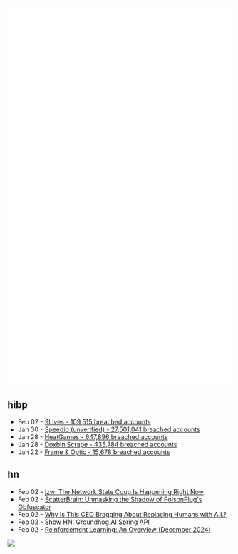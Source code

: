 ![Metrics](https://raw.githubusercontent.com/phixion/phixion/master/metrics.svg)

## hibp

<!--
for https://github.com/phixion/phixion/blob/main/.github/workflows/feeds.yml
-->
<!--START_SECTION:haveibeenpwnd-->
- Feb 02 - [9Lives - 109,515 breached accounts](https://haveibeenpwned.com/PwnedWebsites#9Lives)
- Jan 30 - [Speedio (unverified) - 27,501,041 breached accounts](https://haveibeenpwned.com/PwnedWebsites#Speedio)
- Jan 28 - [HeatGames - 647,896 breached accounts](https://haveibeenpwned.com/PwnedWebsites#HeatGames)
- Jan 28 - [Doxbin Scrape - 435,784 breached accounts](https://haveibeenpwned.com/PwnedWebsites#DoxbinScrape)
- Jan 22 - [Frame & Optic - 15,678 breached accounts](https://haveibeenpwned.com/PwnedWebsites#FrameAndOptic)
<!--END_SECTION:haveibeenpwnd-->

## hn

<!--
for https://github.com/phixion/phixion/blob/main/.github/workflows/feeds.yml
-->
<!--START_SECTION:hn-->
- Feb 02 - [jzw: The Network State Coup Is Happening Right Now](https://www.jwz.org/blog/2025/02/the-network-state-coup-is-happening-right-now/)
- Feb 02 - [ScatterBrain: Unmasking the Shadow of PoisonPlug's Obfuscator](https://cloud.google.com/blog/topics/threat-intelligence/scatterbrain-unmasking-poisonplug-obfuscator)
- Feb 02 - [Why Is This CEO Bragging About Replacing Humans with A.I.?](https://www.nytimes.com/2025/02/02/business/klarna-ceo-ai.html)
- Feb 02 - [Show HN: Groundhog AI Spring API](https://groundhog-day.com/api)
- Feb 02 - [Reinforcement Learning: An Overview (December 2024)](https://arxiv.org/abs/2412.05265)
<!--END_SECTION:hn-->

<!--
for https://yhype.me
-->
![](https://hit.yhype.me/github/profile?user_id=13013670)
